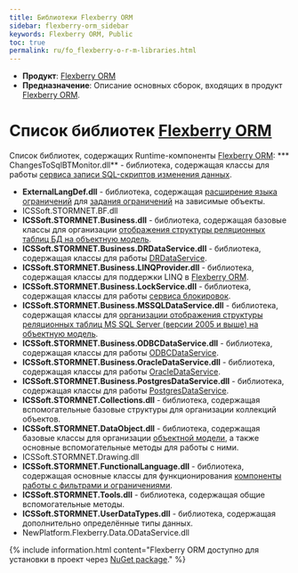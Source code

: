 ```yaml
---
title: Библиотеки Flexberry ORM
sidebar: flexberry-orm_sidebar
keywords: Flexberry ORM, Public
toc: true
permalink: ru/fo_flexberry-o-r-m-libraries.html
---
```

* **Продукт**: [Flexberry ORM](fo_flexberry-o-r-m.html)
* **Предназначение**: Описание основных сборок, входящих в продукт [Flexberry ORM](fo_flexberry-o-r-m.html).

# Список библиотек [Flexberry ORM](fo_flexberry-o-r-m.html)
Список библиотек, содержащих Runtime-компоненты [Flexberry ORM](fo_flexberry-o-r-m.html):
*** ChangesToSqlBTMonitor.dll** - библиотека, содержащая классы для работы [сервиса записи SQL-скриптов изменения данных](fo_changes-to-sql-b-t-monitor.html).
* **ExternalLangDef.dll** - библиотека, содержащая [расширение языка ограничений](fo_external-lang-def.html) для [задания ограничений](fo_limit-function.html) на зависимые объекты.
* ICSSoft.STORMNET.BF.dll
* **ICSSoft.STORMNET.Business.dll** - библиотека, содержащая базовые классы для организации [отображения структуры реляционных таблиц БД на объектную модель](fo_data-service.html).
* **ICSSoft.STORMNET.Business.DRDataService.dll** - библиотека, содержащая классы для работы [DRDataService](fo_dr-data-service.html).
* **ICSSoft.STORMNET.Business.LINQProvider.dll** - библиотека, содержащая классы для поддержки LINQ в [Flexberry ORM](fo_flexberry-orm.html).
* **ICSSoft.STORMNET.Business.LockService.dll** - библиотека, содержащая классы для работы [сервиса блокировок](fo_lock-service.html).
* **ICSSoft.STORMNET.Business.MSSQLDataService.dll** - библиотека, содержащая классы для [организации отображения структуры реляционных таблиц MS SQL Server (версии 2005 и выше) на объектную модель](fo_data-service.html).
* **ICSSoft.STORMNET.Business.ODBCDataService.dll**  - библиотека, содержащая классы для работы [ODBCDataService](fo_odbc-data-service.html).
* **ICSSoft.STORMNET.Business.OracleDataService.dll** - библиотека, содержащая классы для работы [OracleDataService](fo_oracle-data-service.html).
* **ICSSoft.STORMNET.Business.PostgresDataService.dll** - библиотека, содержащая классы для работы [PostgresDataService](fo_postgres-data-service.html). 
* **ICSSoft.STORMNET.Collections.dll** - библиотека, содержащая вспомогательные базовые структуры для организации коллекций объектов.
* **ICSSoft.STORMNET.DataObject.dll** - библиотека, содержащая базовые классы для организации [объектной модели](fo_dataobject.html), а также основные вспомогательные методы для работы с ними.
* ICSSoft.STORMNET.Drawing.dll
*  **ICSSoft.STORMNET.FunctionalLanguage.dll** - библиотека, содержащая основные классы для функционирования [компоненты работы с фильтрами и ограничениями](fo_limitation.html).
* **ICSSoft.STORMNET.Tools.dll** - библиотека, содержащая общие вспомогательные методы.
* **ICSSoft.STORMNET.UserDataTypes.dll** - библиотека, содержащая дополнительно определённые типы данных.
* NewPlatform.Flexberry.Data.ODataService.dll

{% include information.html content="Flexberry ORM доступно для установки в проект через [NuGet package](https://www.nuget.org/packages/NewPlatform.Flexberry.ORM)." %}



